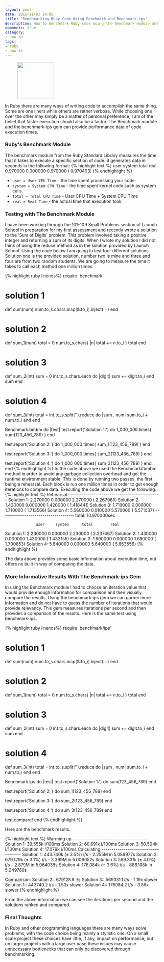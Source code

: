 ```yaml
---
layout: post
date: 2016-11-03 14:05
title: "Benchmarking Ruby Code Using Benchmark and Benchmark-ips"
description: How to benchmark Ruby code using the benchmark module and the benchmark-ips Ruby gem.
comments: true
category:
- how-to
tags:
- ruby
- how-to
---
```

<figure class="alignleft">
	<img src="{{ site.image }}benchmark.png" width="120"/>
</figure>
In Ruby there are many ways of writing code to accomplish the same thing. Some
are one liners while others are rather verbose. While choosing one over the other
may simply be a matter of personal preference, I am of the belief that faster
execution should also be a factor. The Benchmark module and the benchmark-ips
gem can provide performance data of code execution times.

### Ruby's Benchmark Module
The benchmark module from the Ruby Standard Library measures the time that it
takes to execute a specific section of code.  it generates data in seconds in
the following format:
{% highlight text %}
user       system     total     real
0.970000   0.000000   0.970000 (  0.970493)
{% endhighlight %}
* <code>user = User CPU Time</code> - the time spent processing your code
* <code>system = System CPU Time</code> - the time spent kernel code such as system calls.
* <code>total = Total CPU Time</code> - User CPU Time + System CPU Time
* <code>real = Real Time</code> - the actual time that execution took

### Testing with The Benchmark Module
I have been working through the 101-109 Small Problems section of Launch School
in preparation for my first assessment and recently wrote a solution to the
'Sum of Digits' problem. This problem involved taking a positive integer and
returning a sum of its digits. When I wrote my solution I did not think of using
the reduce method as in the solution provided by Launch School. Using the code
below I am going to test four different solutions. Solution one is the provided
solution, number two is mine and three and four are from two random students. We
are going to measure the time it takes to call each method one million times.

{% highlight ruby linenos%}
require 'benchmark'

# solution 1
def sum(num)
  num.to_s.chars.map(&:to_i).inject(:+)
end

# solution 2
def sum_1(num)
  total = 0
  num.to_s.chars{ |n| total += n.to_i }
  total
end

# solution 3
def sum_2(int)
  sum = 0
  int.to_s.chars.each do |digit|
    sum += digit.to_i
  end
  sum
end

# solution 4
def sum_3(int)
  total = int.to_s.split('').reduce do |sum , num|
          sum.to_i + num.to_i
  end
end

Benchmark.bmbm do |test|
  test.report('Solution 1:') do
    1_000_000.times{ sum(123_456_789) }
  end

  test.report('Solution 2:') do
    1_000_000.times{ sum_1(123_456_789) }
  end

  test.report('Solution 3:') do
    1_000_000.times{ sum_2(123_456_789) }
  end

  test.report('Solution 4:') do
    1_000_000.times{ sum_3(123_456_789) }
  end
end
{% endhighlight %}
In the code above we used the Benchmark#bmbm method in order to avoid any garbage
collection overhead and get the runtime environment stable.  This is done by running
two passes, the first being a rehearsal. Each block is run one million times in order
to get enough iterations to compare data.  Executing the code above we get the following:
{% highlight text %}
Rehearsal -----------------------------------------------
Solution 1:   2.270000   0.000000   2.270000 (  2.267960)
Solution 2:   1.420000   0.000000   1.420000 (  1.418441)
Solution 3:   1.710000   0.000000   1.710000 (  1.713566)
Solution 4:   5.560000   0.010000   5.570000 (  5.571037)
------------------------------------- total: 10.970000sec

                  user     system      total        real
Solution 1:   2.230000   0.000000   2.230000 (  2.237467)
Solution 2:   1.430000   0.000000   1.430000 (  1.433155)
Solution 3:   1.690000   0.000000   1.690000 (  1.700853)
Solution 4:   5.640000   0.000000   5.640000 (  5.653556)
{% endhighlight %}

The data above provides some basic information about execution time, but offers
no built in way of comparing the data.

### More Informative Results With The Benchmark-ips Gem

In using the Benchmark module I had to choose an iteration value that would provide
enough information for comparison and then visually compare the results.  Using
the benchmark-ips gem we can garner more information and do not have to guess
the number of iterations that would provide relevancy. This gem measures iterations
per second and then provides a comparison of the results.  Here is the same test
using benchmark-ips.

{% highlight ruby linenos%}
require 'benchmark/ips'

# solution 1
def sum(num)
  num.to_s.chars.map(&:to_i).inject(:+)
end

# solution 2
def sum_1(num)
  total = 0
  num.to_s.chars{ |n| total += n.to_i }
  total
end

# solution 3
def sum_2(int)
  sum = 0
  int.to_s.chars.each do |digit|
    sum += digit.to_i
  end
  sum
end

# solution 4
def sum_3(int)
  total = int.to_s.split('').reduce do |sum , num|
          sum.to_i + num.to_i
  end
end

Benchmark.ips do |test|
  test.report('Solution 1:') do
    sum(123_456_789)
  end

  test.report('Solution 2:') do
    sum_1(123_456_789)
  end

  test.report('Solution 3:') do
    sum_2(123_456_789)
  end

  test.report('Solution 4:') do
    sum_3(123_456_789)
  end

  test.compare!
end
{% endhighlight %}

Here are the benchmark results.

{% highlight text %}
Warming up --------------------------------------
         Solution 1:    39.555k i/100ms
         Solution 2:    60.691k i/100ms
         Solution 3:    50.504k i/100ms
         Solution 4:    17.079k i/100ms
Calculating -------------------------------------
         Solution 1:    443.740k (± 3.5%) i/s -      2.255M in   5.086977s
         Solution 2:    679.129k (± 3.1%) i/s -      3.399M in   5.009052s
         Solution 3:    569.331k (± 4.0%) i/s -      2.879M in   5.064038s
         Solution 4:    176.084k (± 3.6%) i/s -    888.108k in   5.049760s

Comparison:
         Solution 2::   679128.6 i/s
         Solution 3::   569331.1 i/s - 1.19x  slower
         Solution 1::   443740.2 i/s - 1.53x  slower
         Solution 4::   176084.2 i/s - 3.86x  slower
{% endhighlight %}

From the above information we can see the iterations per second and the solutions
ranked and compared.

### Final Thoughts
In Ruby and other programming languages there are many ways solve problems, with
the code choice being mainly a stylistic one.  On a small scale project these
choices have little, if any, impact on performance, but on larger projects with
a large user base these issues may cause unnecessary bottlenecks that can only
be discovered through benchmarking.
